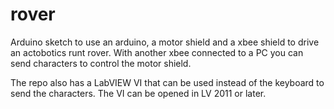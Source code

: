 # rover
Arduino sketch to use an arduino, a motor shield and a xbee shield to drive an actobotics runt rover.  With another xbee connected to a PC you can send
characters to control the motor shield.

The repo also has a LabVIEW VI that can be used instead of the keyboard to send the characters.  The VI can be opened in LV 2011 or later.

